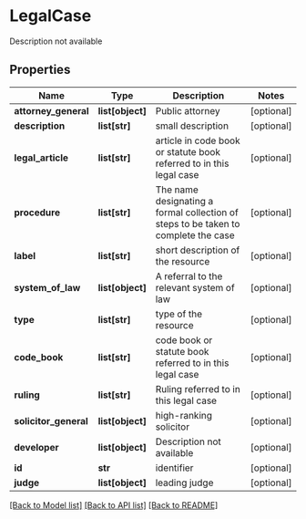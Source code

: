 # LegalCase

Description not available
## Properties
Name | Type | Description | Notes
------------ | ------------- | ------------- | -------------
**attorney_general** | **list[object]** | Public attorney | [optional] 
**description** | **list[str]** | small description | [optional] 
**legal_article** | **list[str]** | article in code book or statute book referred to in this legal case | [optional] 
**procedure** | **list[str]** | The name designating a formal collection of steps to be taken to complete the case | [optional] 
**label** | **list[str]** | short description of the resource | [optional] 
**system_of_law** | **list[object]** | A referral to the relevant system of law | [optional] 
**type** | **list[str]** | type of the resource | [optional] 
**code_book** | **list[str]** | code book or statute book referred to in this legal case | [optional] 
**ruling** | **list[str]** | Ruling referred to in this legal case | [optional] 
**solicitor_general** | **list[object]** | high-ranking solicitor | [optional] 
**developer** | **list[object]** | Description not available | [optional] 
**id** | **str** | identifier | [optional] 
**judge** | **list[object]** | leading judge | [optional] 

[[Back to Model list]](../README.md#documentation-for-models) [[Back to API list]](../README.md#documentation-for-api-endpoints) [[Back to README]](../README.md)


